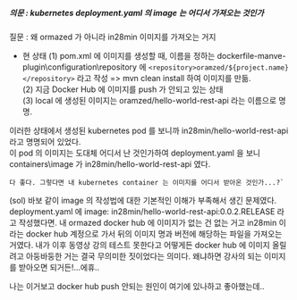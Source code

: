 ##### 의문 : kubernetes deployment.yaml 의 image 는 어디서 가져오는 것인가
질문 : 왜 ormazed 가 아니라 in28min 이미지를 가져오는 거지

* 현 상태
(1) pom.xml 에 이미지를 생성할 때, 이름을 정하는 dockerfile-manve-plugin\configuration\repository 에 `<repository>oramzed/${project.name}</repository>` 라고 작성 => mvn clean install 하여 이미지를 만듦.  
(2) 지금 Docker Hub 에 이미지를 push 가 안되고 있는 상태   
(3) local 에 생성된 이미지는 oramzed/hello-world-rest-api 라는 이름으로 명명.   

이러한 상태에서 생성된 kubernetes pod 를 보니까 in28min/hello-world-rest-api 라고 명명되어 있었다.   
이 pod 의 이미지는 도대체 어디서 난 것인가하여 deployment.yaml 을 보니 containers\image 가 in28min/hello-world-rest-api 였다.   

```
다 좋다. 그렇다면 내 kubernetes container 는 이미지를 어디서 받아온 것인가...?`  
```

(sol)
바보 같이 image 의 작성법에 대한 기본적인 이해가 부족해서 생긴 문제였다.
deployment.yaml 에 image: in28min/hello-world-rest-api:0.0.2.RELEASE 라고 작성했다면.
내 ormazed docker hub 에 이미지가 없는 건 없는 거고 in28min 이라는 docker hub 계정으로 가서 뒤의 이미지 명과 버전에 해당하는 파일을 가져오는 거였다.
내가 이후 동영상 강의 테스트 못한다고 어떻게든 docker hub 에 이미지 올릴려고 아둥바둥한 거는 결국 무의미한 짓이었다는 의미다. 왜냐하면 강사의 되는 이미지를 받아오면 되거든!...에휴..


나는 이거보고 docker hub push 안되는 원인이 여기에 있나하고 좋아했는데..
